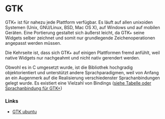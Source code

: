 # GTK

GTK+ ist für nahezu jede Plattform verfügbar. Es läuft auf allen unixoiden Systemen (Unix, GNU/Linux, BSD, Mac OS X), auf Windows und auf mobilen Geräten. 
Eine Portierung gestaltet sich äußerst leicht, da GTK+ seine Widgets selber zeichnet und somit nur grundlegende Zeichenoperationen angepasst werden müssen. 

Die Kehrseite ist, dass sich GTK+ auf einigen Plattformen fremd anfühlt, weil native Widgets nur nachgeahmt und nicht nativ gerendert werden.

Obwohl es in C umgesetzt wurde, ist die Bibliothek hochgradig objektorientiert und unterstützt andere Sprachparadigmen, weil von Anfang an ein Augenmerk 
auf die Realisierung verschiedenster Sprachanbindungen gelegt wurde. Es existiert eine Vielzahl von Bindings ([siehe Tabelle oder Sprachanbindung für GTK+](https://en.wikipedia.org/wiki/List_of_language_bindings_for_GTK+))



### Links
+ [GTK ubuntu](https://wiki.ubuntuusers.de/GTK%2B/Programmierung/)
